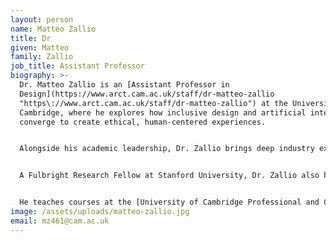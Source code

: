 ```yaml
---
layout: person
name: Matteo Zallio
title: Dr
given: Matteo
family: Zallio
job_title: Assistant Professor
biography: >-
  Dr. Matteo Zallio is an [Assistant Professor in
  Design](https://www.arct.cam.ac.uk/staff/dr-matteo-zallio
  "https\://www.arct.cam.ac.uk/staff/dr-matteo-zallio") at the University of
  Cambridge, where he explores how inclusive design and artificial intelligence
  converge to create ethical, human-centered experiences. 


  Alongside his academic leadership, Dr. Zallio brings deep industry expertise. He is the founder of the Metavethics Institute, a think tank dedicated to researching and developing ethical futures in phygital environments. He previously served as Global Accessibility Lead and Senior Experience Researcher at Autodesk and has advised S&P 500 companies such as Amazon, as well as Silicon Valley–based venture capital firms like Plug and Play, and thousands of start-ups on inclusive innovation, design thinking, and responsible AI, shaping design strategies in architecture, engineering, healthcare, education, and digital technology.


  A Fulbright Research Fellow at Stanford University, Dr. Zallio also holds an appointment as Adjunct Faculty at Dublin City University and was previously an A. Graves Research Fellow at Technological University Dublin. He is passionate about helping teams transform complex challenges into inclusive opportunities by embedding ethical approaches and evidence-based design into products, services, and policy development.


  He teaches courses at the [University of Cambridge Professional and Continuing Education](https://www.pace.cam.ac.uk/dr-matteo-zallio "https\://www.pace.cam.ac.uk/dr-matteo-zallio")[ ](https://www.pace.cam.ac.uk/dr-matteo-zallio "https\://www.pace.cam.ac.uk/dr-matteo-zallio")institute, including User Experience Design and AI Essentials for Everyone, where he equips professionals from diverse backgrounds with tools to design more inclusive, ethical, and impactful technologies.
image: /assets/uploads/matteo-zallio.jpg
email: mz461@cam.ac.uk
---
```

